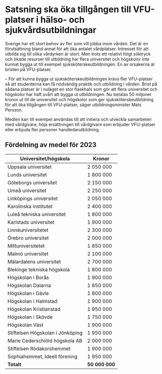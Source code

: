 # Satsning ska öka tillgången till VFU-platser i hälso- och sjukvårdsutbildningar

Sverige har ett stort behov av fler som vill jobba inom vården. Det är en förutsättning bland annat för att öka antalet vårdplatser. Intresset för att utbilda sig till olika vårdyrken är stort. Men trots ett relativt högt söktryck och ökade resurser till utbildning har flera universitet och högskolor inte kunnat bygga ut till exempel sjuksköterskeutbildningen. En av orsakerna är bristen på VFU\-platser.

– För att kunna bygga ut sjuksköterskeutbildningen krävs fler VFU\-platser så att studenterna kan få nödvändig praktik och utbildning i vården. Brist på sådana platser är i nuläget en stor flaskhals som gör att flera universitet och högskolor har haft svårt att bygga ut utbildningen. Nu betalas 50 miljoner kronor ut till de universitet och högskolor som ger sjuksköterskeutbildning för att öka tillgången till VFU\-platser, säger utbildningsminister Mats Persson.

Medlen kan till exempel användas till att initiera och utveckla samarbeten med vårdgivare, höja ersättningen till vårdgivare som erbjuder VFU\-platser eller erbjuda fler personer handledarutbildning.

## Fördelning av medel för 2023

| **Universitet/högskola** | **Kronor** |
| --- | --- |
| Uppsala universitet | 2 050 000 |
| Lunds universitet | 1 800 000 |
| Göteborgs universitet | 2 150 000 |
| Umeå universitet | 2 250 000 |
| Linköpings universitet | 2 050 000 |
| Karolinska institutet | 2 400 000 |
| Luleå tekniska universitet | 1 800 000 |
| Karlstads universitet | 1 900 000 |
| Linnéuniversitetet | 2 300 000 |
| Örebro universitet | 2 000 000 |
| Mittuniversitetet | 1 850 000 |
| Malmö universitet | 2 100 000 |
| Mälardalens universitet | 2 700 000 |
| Blekinge tekniska högskola | 1 800 000 |
| Högskolan i Borås | 1 900 000 |
| Högskolan Dalarna | 1 850 000 |
| Högskolan i Gävle | 1 800 000 |
| Högskolan i Halmstad | 1 900 000 |
| Högskolan Kristianstad | 1 950 000 |
| Högskolan i Skövde | 1 750 000 |
| Högskolan Väst | 1 900 000 |
| Stiftelsen Högskolan i Jönköping | 1 950 000 |
| Marie Cederschiöld högskola AB | 2 000 000 |
| Stiftelsen Rödakorshemmet | 1 900 000 |
| Sophiahemmet, Ideell förening | 1 950 000 |
| **Totalt** | **50 000 000** |

